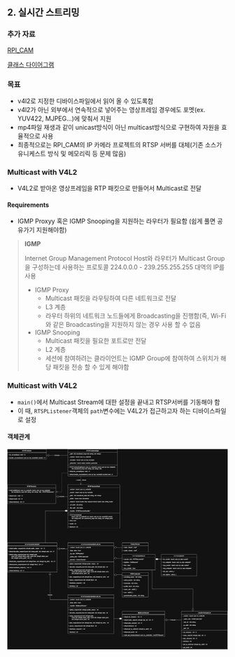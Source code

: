 ## 2. 실시간 스트리밍

### 추가 자료
[RPI_CAM](https://github.com/VEDA-Snackticon/RPI-CAM)

[클래스 다이어그램](https://app.diagrams.net/#G1QLGUIHpI_GETmKDeIgp0USpYkadUauDd#%7B%22pageId%22%3A%22LKFbRungoBJc7guEyv_5%22%7D)

### 목표

- v4l2로 지정한 디바이스파일에서 읽어 올 수 있도록함
- v4l2가 아닌 외부에서 연속적으로 넣어주는 영상프레임 경우에도 포멧(ex. YUV422, MJPEG...)에 맞춰서 지원
- mp4파일 재생과 같이 unicast방식이 아닌 multicast방식으로 구현하여 자원을 효율적으로 사용
- 최종적으로는 RPI_CAM의 IP 카메라 프로젝트의 RTSP 서버를 대체(기존 소스가 유니케스트 방식 및 메모리릭 등 문제 많음)

### Multicast with V4L2
- V4L2로 받아온 영상프레임을 RTP 패킷으로 만들어서 Multicast로 전달
#### Requirements
- IGMP Proxyy 혹은 IGMP Snooping을 지원하는 라우터가 필요함 (쉽게 풀면 공유가기 지원해야함)
  
> <strong> IGMP </strong>
> 
> Internet Group Management Protocol
> Host와 라우터가 Multicast Group을 구성하는데 사용하는 프로토콜
> 224.0.0.0 - 239.255.255.255 대역의 IP를 사용
> - IGMP Proxy
>   - Multicast 패킷을 라우팅하여 다른 네트워크로 전달
>   - L3 계층
>   - 라우터 하위의 네트워크 노드들에게 Broadcasting을 진행함(즉, Wi-Fi와 같은 Broadcasting을 지원하지 않는 경우 사용 할 수 없음
> - IGMP Snooping
>   - Multicast 패킷을 필요한 포트로만 전달
>   - L2 계층
>   - 세션에 참여하려는 클라이언트는 IGMP Group에 참여하여 스위치가 해당 패킷을 전송 할 수 있게 해야함

### Multicast with V4L2

- `main()`에서 Multicast Stream에 대한 설정을 끝내고 RTSP서버를 기동해야 함
- 이 때, `RTSPListener`객체의 `path`변수에는 V4L2가 접근하고자 하는 디바이스파일로 설정

#### 객체관계
![class_diagram](https://github.com/seongho9/rtsp_server/blob/main/readme/img/multicast_v4l2.png?raw=true)
  

